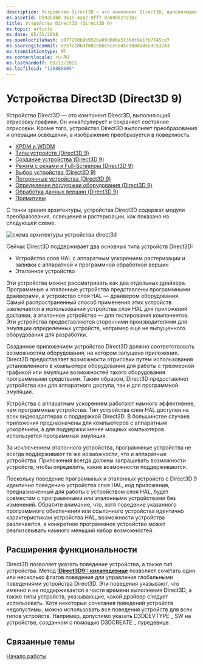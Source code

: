 ```yaml
---
description: Устройство Direct3D — это компонент Direct3D, выполняющий отрисовку графики. Он инкапсулирует и сохраняет состояние отрисовки. Кроме того, устройство Direct3D выполняет преобразования и операции освещения, а изображение преобразуется в поверхность.
ms.assetid: b592edb8-351a-4a82-9ff7-8a69d82723bc
title: Устройства Direct3D (Direct3D 9)
ms.topic: article
ms.date: 05/31/2018
ms.openlocfilehash: c07726069b952ba99d608e5f36df8e1fb7745cd7
ms.sourcegitcommit: d75fc10b9f0825bbe5ce5045c90d4045e3c53243
ms.translationtype: MT
ms.contentlocale: ru-RU
ms.lasthandoff: 09/13/2021
ms.locfileid: "126888605"
---
```

# <a name="direct3d-devices-direct3d-9"></a>Устройства Direct3D (Direct3D 9)

Устройство Direct3D — это компонент Direct3D, выполняющий отрисовку графики. Он инкапсулирует и сохраняет состояние отрисовки. Кроме того, устройство Direct3D выполняет преобразования и операции освещения, а изображение преобразуется в поверхность.

-   [XPDM и WDDM](xpdm-vs-wddm.md)
-   [Типы устройств (Direct3D 9)](device-types.md)
-   [Создание устройства (Direct3D 9)](creating-a-device.md)
-   [Режим с окнами и Full-Screenом (Direct3D 9)](windowed-vs-full-screen-mode.md)
-   [Выбор устройства (Direct3D 9)](selecting-a-device.md)
-   [Потерянные устройства (Direct3D 9)](lost-devices.md)
-   [Определение поддержки оборудования (Direct3D 9)](determining-hardware-support.md)
-   [Обработка данных вершин (Direct3D 9)](processing-vertex-data.md)
-   [Примитивы](primitives.md)

С точки зрения архитектуры, устройства Direct3D содержат модули преобразования, освещения и растеризации, как показано на следующей схеме.

![схема архитектуры устройства direct3d](images/d3ddev.png)

Сейчас Direct3D поддерживает два основных типа устройств Direct3D:

-   Устройство слоя HAL с аппаратным ускорением растеризации и заливки с аппаратной и программной обработкой вершин
-   Эталонное устройство

Эти устройства можно рассматривать как два отдельных драйвера. Программные и эталонные устройства представлены программными драйверами, а устройство слоя HAL — драйвером оборудования. Самый распространенный способ применения этих устройств заключается в использовании устройства слоя HAL для приложений доставки, а эталонное устройство — для тестирования компонентов. Эти устройства предоставляются сторонними производителями для эмуляции определенных устройств, например еще не выпущенного оборудования для разработки.

Созданное приложением устройство Direct3D должно соответствовать возможностям оборудования, на котором запущено приложение. Direct3D предоставляет возможности отрисовки путем использования установленного в компьютере оборудования для работы с трехмерной графикой или эмуляции возможностей такого оборудования программными средствами. Таким образом, Direct3D предоставляет устройства как для аппаратного доступа, так и для программной эмуляции.

Устройства с аппаратным ускорением работают намного эффективнее, чем программные устройства. Тип устройства слоя HAL доступен на всех видеоадаптерах с поддержкой Direct3D. В большинстве случаев приложения предназначены для компьютеров с аппаратным ускорением, а для поддержки менее мощных компьютеров используется программная эмуляция.

За исключением эталонного устройства, программные устройства не всегда поддерживают те же возможности, что и аппаратные устройства. Приложения всегда должны запрашивать возможности устройств, чтобы определить, какие возможности поддерживаются.

Поскольку поведение программных и эталонных устройств с Direct3D 9 идентично поведению устройства слоя HAL, код приложения, предназначенный для работы с устройством слоя HAL, будет совместим с программными или эталонными устройствами без изменений. Обратите внимание, что, хотя поведение указанного программного обеспечения или ссылочного устройства идентично характеристикам устройства HAL, возможности устройства различаются, а конкретное программное устройство может реализовывать намного меньший набор возможностей.

## <a name="behaviors"></a>Расширения функциональности

Direct3D позволяет указать поведение устройства, а также тип устройства. Метод [**IDirect3D9:: креатедевице**](/windows/win32/api/d3d9/nf-d3d9-idirect3d9-createdevice) позволяет сочетать один или несколько флагов поведения для управления глобальными поведениями устройства Direct3D. Эти поведения указывают, что именно и не поддерживается в части времени выполнения Direct3D, а также типы устройств, указывающие, какой драйвер следует использовать. Хотя некоторые сочетания поведений устройств недопустимы, можно использовать все поведения устройств для всех типов устройств. Например, допустимо указать D3DDEVTYPE \_ SW на устройстве, созданном с помощью D3DCREATE \_ пуредевице.

## <a name="related-topics"></a>Связанные темы

<dl> <dt>

[Начало работы](getting-started.md)
</dt> </dl>

 

 
